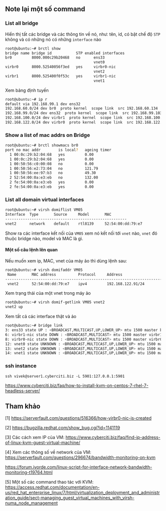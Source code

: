 ## Note lại một số command

### List all bridge

Hiển thị tất các bridge và các thông tin về nó, như: tên, id, có bật chế độ `STP` không và có những nó có những `interface` nào
```sh
root@ubuntu:~# brctl show
bridge name	bridge id			STP enabled	interfaces
br0			8000.000c29b20468	no		ens33
										vnet0
virbr0		8000.52540056f3ed	yes		virbr0-nic
										vnet2
virbr1		8000.525400f0f53c	yes		virbr1-nic
										vnet1

```
Xem bảng định tuyến

```sh
root@ubuntu:~# ip r
default via 192.168.99.1 dev ens32 
192.168.60.0/24 dev br0  proto kernel  scope link  src 192.168.60.134 
192.168.99.0/24 dev ens32  proto kernel  scope link  src 192.168.99.103 
192.168.100.0/24 dev virbr1  proto kernel  scope link  src 192.168.100.1 
192.168.122.0/24 dev virbr0  proto kernel  scope link  src 192.168.122.1 
```

### Show a list of mac addrs on Bridge

```sh
root@ubuntu:~# brctl showmacs br0
port no	mac addr		is local?	ageing timer
  1	00:0c:29:b2:04:68	yes		   	0.00
  1	00:0c:29:b2:04:68	yes		   	0.00
  1	00:50:56:c0:00:08	no		   	0.00
  1	00:50:56:e2:73:04	no		 	121.79
  1	00:50:56:ee:97:b3	no		  	49.30
  2	52:54:00:0a:e3:eb	no		 	132.00
  2	fe:54:00:0a:e3:eb	yes		   	0.00
  2	fe:54:00:0a:e3:eb	yes		   	0.00
```

### List all domain virtual interfaces

```sh
root@ubuntu:~# virsh domiflist VM05
Interface  Type       Source     Model       MAC
-------------------------------------------------------
vnet2      network    default    rtl8139     52:54:00:dd:79:e7
```

Show ra các interface kết nối của `VM05` xem nó kết nối tới `vnet` nào, `vnet` đó thuộc bridge nào, model và MAC là gì.

#### Một số câu lệnh lên quan

Nếu muốn xem ip, MAC, vnet của máy ảo thì dùng lệnh sau:
```sh
root@ubuntu:~# virsh domifaddr VM05
 Name       MAC address          Protocol     Address
-------------------------------------------------------------------------------
 vnet2      52:54:00:dd:79:e7    ipv4         192.168.122.91/24
```

Xem trạng thái của một vnet trong máy ảo

```sh
root@ubuntu:~# virsh domif-getlink VM05 vnet2
vnet2 up
```

Xem tất cả các interface thật và ảo

```sh
root@ubuntu:~# bridge link
3: ens33 state UP : <BROADCAST,MULTICAST,UP,LOWER_UP> mtu 1500 master br0 state forwarding priority 32 cost 4 
6: virbr1-nic state DOWN : <BROADCAST,MULTICAST> mtu 1500 master virbr1 state disabled priority 32 cost 100 
8: virbr0-nic state DOWN : <BROADCAST,MULTICAST> mtu 1500 master virbr0 state disabled priority 32 cost 100 
12: vnet0 state UNKNOWN : <BROADCAST,MULTICAST,UP,LOWER_UP> mtu 1500 master br0 state forwarding priority 32 cost 100 
13: vnet2 state UNKNOWN : <BROADCAST,MULTICAST,UP,LOWER_UP> mtu 1500 master virbr0 state forwarding priority 32 cost 100 
14: vnet1 state UNKNOWN : <BROADCAST,MULTICAST,UP,LOWER_UP> mtu 1500 master virbr1 state forwarding priority 32 cost 100
```


### ssh instance 
  
    ssh vivek@server1.cyberciti.biz -L 5901:127.0.0.1:5901

https://www.cyberciti.biz/faq/how-to-install-kvm-on-centos-7-rhel-7-headless-server/

## Tham khảo

[1] https://serverfault.com/questions/516366/how-virbr0-nic-is-created

[2] https://bugzilla.redhat.com/show_bug.cgi?id=1141119

[3] Các cách xem IP của VM: https://www.cyberciti.biz/faq/find-ip-address-of-linux-kvm-guest-virtual-machine/

[4] Xem các thông số về network của VM: https://serverfault.com/questions/296674/bandwidth-monitoring-on-kvm
    
https://forum.ivorde.com/linux-script-for-interface-network-bandwidth-monitoring-t19764.html

[5] Một số các command thao tác với KVM: https://access.redhat.com/documentation/en-us/red_hat_enterprise_linux/7/html/virtualization_deployment_and_administration_guide/sect-managing_guest_virtual_machines_with_virsh-numa_node_management



